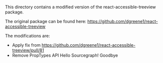 This directory contains a modified version of the react-accessible-treeview package.

The original package can be found here: https://github.com/dgreene1/react-accessible-treeview

The modifications are:

- Apply fix from https://github.com/dgreene1/react-accessible-treeview/pull/81
- Remove PropTypes API
Hello Sourcegraph!
Goodbye
